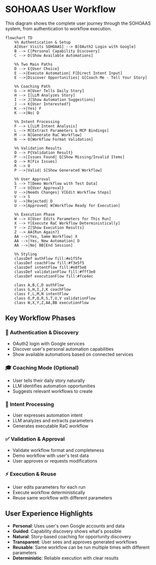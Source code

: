# SOHOAAS User Workflow

This diagram shows the complete user journey through the SOHOAAS system, from authentication to workflow execution.

```mermaid
flowchart TD
    %% Authentication & Setup
    A[User Visits SOHOAAS] --> B[OAuth2 Login with Google]
    B --> C[Personal Capability Discovery]
    C --> D[Show Available Automations]
    
    %% Two Main Paths
    D --> E{User Choice}
    E -->|Execute Automation| F[Direct Intent Input]
    E -->|Discover Opportunities| G[Coach Me - Tell Your Story]
    
    %% Coaching Path
    G --> H[User Tells Daily Story]
    H --> I[LLM Analyzes Story]
    I --> J[Show Automation Suggestions]
    J --> K{User Interested?}
    K -->|Yes| F
    K -->|No| D
    
    %% Intent Processing
    F --> L[LLM Intent Analysis]
    L --> M[Extract Parameters & MCP Bindings]
    M --> N[Generate RaC Workflow]
    N --> O[Workflow Format Validation]
    
    %% Validation Results
    O --> P{Validation Result}
    P -->|Issues Found| Q[Show Missing/Invalid Items]
    Q --> R[Fix Issues]
    R --> O
    P -->|Valid| S[Show Generated Workflow]
    
    %% User Approval
    S --> T[Demo Workflow with Test Data]
    T --> U{User Approval}
    U -->|Needs Changes| V[Edit Workflow Steps]
    V --> S
    U -->|Rejected| D
    U -->|Approved| W[Workflow Ready for Execution]
    
    %% Execution Phase
    W --> X[User Edits Parameters for This Run]
    X --> Y[Execute RaC Workflow Deterministically]
    Y --> Z[Show Execution Results]
    Z --> AA{Run Again?}
    AA -->|Yes, Same Workflow| X
    AA -->|Yes, New Automation| D
    AA -->|No| BB[End Session]
    
    %% Styling
    classDef authFlow fill:#e1f5fe
    classDef coachFlow fill:#f3e5f5
    classDef intentFlow fill:#e8f5e8
    classDef validationFlow fill:#fff3e0
    classDef executionFlow fill:#fce4ec
    
    class A,B,C,D authFlow
    class G,H,I,J,K coachFlow
    class F,L,M,N intentFlow
    class O,P,Q,R,S,T,U,V validationFlow
    class W,X,Y,Z,AA,BB executionFlow
```

## Key Workflow Phases

### 🔐 **Authentication & Discovery**
- OAuth2 login with Google services
- Discover user's personal automation capabilities
- Show available automations based on connected services

### 🎓 **Coaching Mode (Optional)**
- User tells their daily story naturally
- LLM identifies automation opportunities
- Suggests relevant workflows to create

### 🧠 **Intent Processing**
- User expresses automation intent
- LLM analyzes and extracts parameters
- Generates executable RaC workflow

### ✅ **Validation & Approval**
- Validate workflow format and completeness
- Demo workflow with user's test data
- User approves or requests modifications

### ⚡ **Execution & Reuse**
- User edits parameters for each run
- Execute workflow deterministically
- Reuse same workflow with different parameters

## User Experience Highlights

- **Personal**: Uses user's own Google accounts and data
- **Guided**: Capability discovery shows what's possible
- **Natural**: Story-based coaching for opportunity discovery
- **Transparent**: User sees and approves generated workflows
- **Reusable**: Same workflow can be run multiple times with different parameters
- **Deterministic**: Reliable execution with clear results
